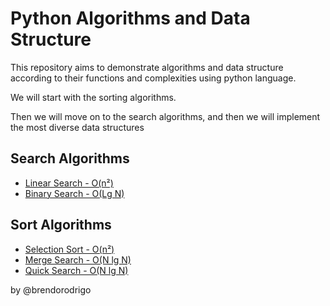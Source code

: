 # Python Algorithms and Data Structure

This repository aims to demonstrate algorithms and data structure according to their functions and complexities using python language.

We will start with the sorting algorithms.

Then we will move on to the search algorithms, and then we will implement the most diverse data structures

## Search Algorithms
<ul>
<li><a href="https://github.com/brendorodrigo/python-algorithms/blob/main/search/linear_search.py"> Linear Search - O(n²) </a></li>
<li><a href="https://github.com/brendorodrigo/python-algorithms/blob/main/search/binary_search.py"> Binary Search - O(Lg N) </a></li>
</ul>

## Sort Algorithms

<ul>
<li><a href="https://github.com/brendorodrigo/python-algorithms/blob/main/sort/selection_sort.py"> Selection Sort - O(n²) </a></li>
<li><a href="https://github.com/brendorodrigo/python-algorithms/blob/main/sort/merge_sort.py"> Merge Search - O(N lg N) </a></li>
<li><a href="https://github.com/brendorodrigo/python-algorithms/blob/main/sort/quick_sort.py"> Quick Search - O(N lg N) </a></li>
</ul>


by @brendorodrigo
